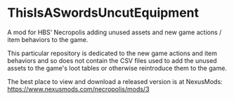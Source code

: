 # ThisIsASwordsUncutEquipment
A mod for HBS' Necropolis adding unused assets and new game actions / item behaviors to the game.

This particular repository is dedicated to the new game actions and item behaviors and so does not contain the CSV files used to add the unused assets to the game's loot tables or otherwise reintroduce them to the game.


The best place to view and download a released version is at NexusMods: https://www.nexusmods.com/necropolis/mods/3

